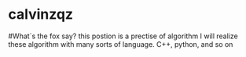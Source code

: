# calvinzqz
#What`s the fox say?
this postion is a prectise of algorithm
I will realize these algorithm with many sorts of language.
C++, python, and so on
